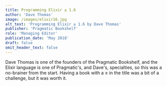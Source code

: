 ```yaml
---
title: Programming Elixir ≥ 1.6
author: 'Dave Thomas'
image: /images/elixir16.jpg
alt_text: 'Programming Elixir ≥ 1.6 by Dave Thomas'
publisher: 'Pragmatic Bookshelf'
role: 'Managing Editor'
publication_date: 'May 2018'
draft: false
omit_header_text: false
---
```

Dave Thomas is one of the founders of the Pragmatic Bookshelf, and the Elixir language is one of Pragmatic's, and Dave's, specialties, so this was a no-brainer from the start. Having a book with a ≥ in the title was a bit of a challenge, but it was worth it.
